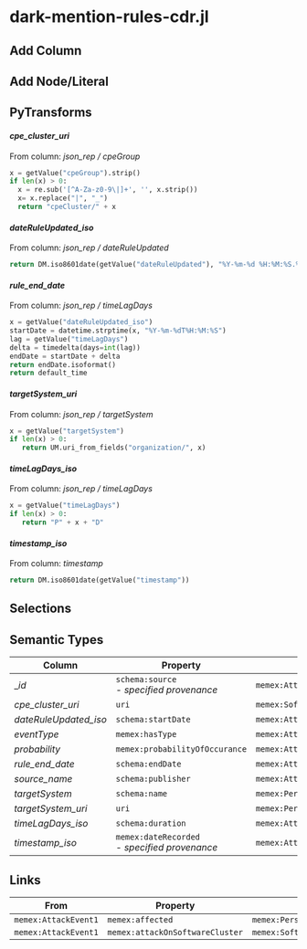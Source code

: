 # dark-mention-rules-cdr.jl

## Add Column

## Add Node/Literal

## PyTransforms
#### _cpe_cluster_uri_
From column: _json_rep / cpeGroup_
``` python
x = getValue("cpeGroup").strip()
if len(x) > 0:
  x = re.sub('[^A-Za-z0-9\|]+', '', x.strip())
  x= x.replace("|", "_")
  return "cpeCluster/" + x
```

#### _dateRuleUpdated_iso_
From column: _json_rep / dateRuleUpdated_
``` python
return DM.iso8601date(getValue("dateRuleUpdated"), "%Y-%m-%d %H:%M:%S.%f")
```

#### _rule_end_date_
From column: _json_rep / timeLagDays_
``` python
x = getValue("dateRuleUpdated_iso")
startDate = datetime.strptime(x, "%Y-%m-%dT%H:%M:%S")
lag = getValue("timeLagDays")
delta = timedelta(days=int(lag))
endDate = startDate + delta
return endDate.isoformat()
return default_time
```

#### _targetSystem_uri_
From column: _json_rep / targetSystem_
``` python
x = getValue("targetSystem")
if len(x) > 0:
   return UM.uri_from_fields("organization/", x)
```

#### _timeLagDays_iso_
From column: _json_rep / timeLagDays_
``` python
x = getValue("timeLagDays")
if len(x) > 0:
   return "P" + x + "D"
```

#### _timestamp_iso_
From column: _timestamp_
``` python
return DM.iso8601date(getValue("timestamp"))
```


## Selections

## Semantic Types
| Column | Property | Class |
|  ----- | -------- | ----- |
| __id_ | `schema:source`<BR> - _specified provenance_ | `memex:AttackEvent1`|
| _cpe_cluster_uri_ | `uri` | `memex:SoftwareSystemCluster1`|
| _dateRuleUpdated_iso_ | `schema:startDate` | `memex:AttackEvent1`|
| _eventType_ | `memex:hasType` | `memex:AttackEvent1`|
| _probability_ | `memex:probabilityOfOccurance` | `memex:AttackEvent1`|
| _rule_end_date_ | `schema:endDate` | `memex:AttackEvent1`|
| _source_name_ | `schema:publisher` | `memex:AttackEvent1`|
| _targetSystem_ | `schema:name` | `memex:PersonOrOrganization1`|
| _targetSystem_uri_ | `uri` | `memex:PersonOrOrganization1`|
| _timeLagDays_iso_ | `schema:duration` | `memex:AttackEvent1`|
| _timestamp_iso_ | `memex:dateRecorded`<BR> - _specified provenance_ | `memex:AttackEvent1`|


## Links
| From | Property | To |
|  --- | -------- | ---|
| `memex:AttackEvent1` | `memex:affected` | `memex:PersonOrOrganization1`|
| `memex:AttackEvent1` | `memex:attackOnSoftwareCluster` | `memex:SoftwareSystemCluster1`|
